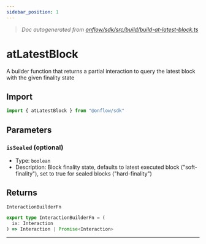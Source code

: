 ```yaml
---
sidebar_position: 1
---
```


> _Doc autogenerated from [onflow/sdk/src/build/build-at-latest-block.ts](https://github.com/onflow/fcl-js/tree/master/packages/sdk/src/build/build-at-latest-block.ts)_

# atLatestBlock

A builder function that returns a partial interaction to query the latest block with the given finality state

## Import

```typescript
import { atLatestBlock } from "@onflow/sdk"
```


## Parameters

### `isSealed` (optional)
- Type: `boolean`
- Description: Block finality state, defaults to latest executed block ("soft-finality"), set to true for sealed blocks ("hard-finality")



## Returns

`InteractionBuilderFn`

```typescript
export type InteractionBuilderFn = (
  ix: Interaction
) => Interaction | Promise<Interaction>
```

---